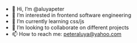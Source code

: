 - 👋 Hi, I’m @aluyapeter
- 👀 I’m interested in frontend software engineering
- 🌱 I’m currently learning css/js
- 💞️ I’m looking to collaborate on different projects
- 📫 How to reach me: peteraluya@yahoo.com

<!---
aluyapeter/aluyapeter is a ✨ special ✨ repository because its `README.md` (this file) appears on your GitHub profile.
You can click the Preview link to take a look at your changes.
--->
